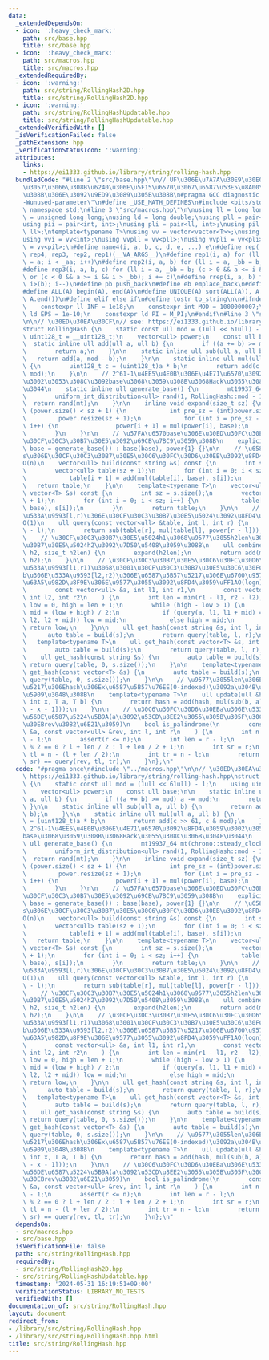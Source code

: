 ```yaml
---
data:
  _extendedDependsOn:
  - icon: ':heavy_check_mark:'
    path: src/base.hpp
    title: src/base.hpp
  - icon: ':heavy_check_mark:'
    path: src/macros.hpp
    title: src/macros.hpp
  _extendedRequiredBy:
  - icon: ':warning:'
    path: src/string/RollingHash2D.hpp
    title: src/string/RollingHash2D.hpp
  - icon: ':warning:'
    path: src/string/RollingHashUpdatable.hpp
    title: src/string/RollingHashUpdatable.hpp
  _extendedVerifiedWith: []
  _isVerificationFailed: false
  _pathExtension: hpp
  _verificationStatusIcon: ':warning:'
  attributes:
    links:
    - https://ei1333.github.io/library/string/rolling-hash.hpp
  bundledCode: "#line 2 \"src/base.hpp\"\n// UF\u306E\u7A7A\u30E9\u30E0\u30C0\u6E21\
    \u3057\u3066\u308B\u6240\u306E\u5F15\u6570\u3067\u6587\u53E5\u8A00\u308F\u308C\
    \u308B\u306E\u3092\u9ED9\u3089\u305B\u308B\n#pragma GCC diagnostic ignored \"\
    -Wunused-parameter\"\n#define _USE_MATH_DEFINES\n#include <bits/stdc++.h>\nusing\
    \ namespace std;\n#line 3 \"src/macros.hpp\"\n\nusing ll = long long;\nusing ull\
    \ = unsigned long long;\nusing ld = long double;\nusing pll = pair<ll, ll>;\n\
    using pii = pair<int, int>;\nusing pli = pair<ll, int>;\nusing pil = pair<int,\
    \ ll>;\ntemplate<typename T>\nusing vv = vector<vector<T>>;\nusing vvl = vv<ll>;\n\
    using vvi = vv<int>;\nusing vvpll = vv<pll>;\nusing vvpli = vv<pli>;\nusing vvpil\
    \ = vv<pil>;\n#define name4(i, a, b, c, d, e, ...) e\n#define rep(...) name4(__VA_ARGS__,\
    \ rep4, rep3, rep2, rep1)(__VA_ARGS__)\n#define rep1(i, a) for (ll i = 0, _aa\
    \ = a; i < _aa; i++)\n#define rep2(i, a, b) for (ll i = a, _bb = b; i < _bb; i++)\n\
    #define rep3(i, a, b, c) for (ll i = a, _bb = b; (c > 0 && a <= i && i < _bb)\
    \ or (c < 0 && a >= i && i > _bb); i += c)\n#define rrep(i, a, b) for (ll i=(a);\
    \ i>(b); i--)\n#define pb push_back\n#define eb emplace_back\n#define mkp make_pair\n\
    #define ALL(A) begin(A), end(A)\n#define UNIQUE(A) sort(ALL(A)), A.erase(unique(ALL(A)),\
    \ A.end())\n#define elif else if\n#define tostr to_string\n\n#ifndef CONSTANTS\n\
    \    constexpr ll INF = 1e18;\n    constexpr int MOD = 1000000007;\n    constexpr\
    \ ld EPS = 1e-10;\n    constexpr ld PI = M_PI;\n#endif\n#line 3 \"src/string/RollingHash.hpp\"\
    \n\n// \u30ED\u30EA\u30CF\n// see: https://ei1333.github.io/library/string/rolling-hash.hpp\n\
    struct RollingHash {\n    static const ull mod = (1ull << 61ull) - 1;\n    using\
    \ uint128_t = __uint128_t;\n    vector<ull> power;\n    const ull base;\n\n  \
    \  static inline ull add(ull a, ull b) {\n        if ((a += b) >= mod) a -= mod;\n\
    \        return a;\n    }\n\n    static inline ull sub(ull a, ull b) {\n     \
    \   return add(a, mod - b);\n    }\n\n    static inline ull mul(ull a, ull b)\
    \ {\n        uint128_t c = (uint128_t)a * b;\n        return add(c >> 61, c &\
    \ mod);\n    }\n\n    // 2^61-1\u4EE5\u4E0B\u306E\u4E71\u6570\u3092\u8FD4\u3059\
    \u3002\u3053\u308C\u3092base\u3068\u3059\u308B\u3068Hack\u3055\u308C\u306B\u304F\
    \u3044\n    static inline ull generate_base() {\n        mt19937_64 mt(chrono::steady_clock::now().time_since_epoch().count());\n\
    \        uniform_int_distribution<ull> rand(1, RollingHash::mod - 1);\n      \
    \  return rand(mt);\n    }\n\n    inline void expand(size_t sz) {\n        if\
    \ (power.size() < sz + 1) {\n            int pre_sz = (int)power.size();\n   \
    \         power.resize(sz + 1);\n            for (int i = pre_sz - 1; i < sz;\
    \ i++) {\n                power[i + 1] = mul(power[i], base);\n            }\n\
    \        }\n    }\n\n    // \u57FA\u6570base\u306E\u30ED\u30FC\u30EA\u30F3\u30B0\
    \u30CF\u30C3\u30B7\u30E5\u3092\u69CB\u7BC9\u3059\u308B\n    explicit RollingHash(ull\
    \ base = generate_base()) : base(base), power{1} {}\n\n    // \u6587\u5B57\u5217\
    s\u306E\u30CF\u30C3\u30B7\u30E5\u30C6\u30FC\u30D6\u30EB\u3092\u8FD4\u3059\uFF1A\
    O(n)\n    vector<ull> build(const string &s) const {\n        int sz = s.size();\n\
    \        vector<ull> table(sz + 1);\n        for (int i = 0; i < sz; i++) {\n\
    \            table[i + 1] = add(mul(table[i], base), s[i]);\n        }\n     \
    \   return table;\n    }\n\n    template<typename T>\n    vector<ull> build(const\
    \ vector<T> &s) const {\n        int sz = s.size();\n        vector<ull> table(sz\
    \ + 1);\n        for (int i = 0; i < sz; i++) {\n            table[i + 1] = add(mul(table[i],\
    \ base), s[i]);\n        }\n        return table;\n    }\n\n    // table\u306E\
    \u533A\u9593[l,r)\u306E\u30CF\u30C3\u30B7\u30E5\u5024\u3092\u8FD4\u3059\uFF1A\
    O(1)\n    ull query(const vector<ull> &table, int l, int r) {\n        expand(r\
    \ - l);\n        return sub(table[r], mul(table[l], power[r - l]));\n    }\n\n\
    \    // \u30CF\u30C3\u30B7\u30E5\u5024h1\u3068\u9577\u3055h2len\u306E\u30CF\u30C3\
    \u30B7\u30E5\u5024h2\u3092\u7D50\u5408\u3059\u308B\n    ull combine(ull h1, ull\
    \ h2, size_t h2len) {\n        expand(h2len);\n        return add(mul(h1, power[h2len]),\
    \ h2);\n    }\n\n    // \u30CF\u30C3\u30B7\u30E5\u30C6\u30FC\u30D6\u30EBa\u306E\
    \u533A\u9593[l1,r1)\u3068\u3001\u30CF\u30C3\u30B7\u30E5\u30C6\u30FC\u30D6\u30EB\
    b\u306E\u533A\u9593[l2,r2)\u306E\u6587\u5B57\u5217\u306E\u6700\u9577\u5171\u901A\
    \u63A5\u982D\u8F9E\u306E\u9577\u3055\u3092\u8FD4\u3059\uFF1AO(logn)\n    int lcp(\n\
    \        const vector<ull> &a, int l1, int r1,\n        const vector<ull> &b,\
    \ int l2, int r2\n    ) {\n        int len = min(r1 - l1, r2 - l2);\n        int\
    \ low = 0, high = len + 1;\n        while (high - low > 1) {\n            int\
    \ mid = (low + high) / 2;\n            if (query(a, l1, l1 + mid) == query(b,\
    \ l2, l2 + mid)) low = mid;\n            else high = mid;\n        }\n       \
    \ return low;\n    }\n\n    ull get_hash(const string &s, int l, int r) {\n  \
    \      auto table = build(s);\n        return query(table, l, r);\n    }\n\n \
    \   template<typename T>\n    ull get_hash(const vector<T> &s, int l, int r) {\n\
    \        auto table = build(s);\n        return query(table, l, r);\n    }\n\n\
    \    ull get_hash(const string &s) {\n        auto table = build(s);\n       \
    \ return query(table, 0, s.size());\n    }\n\n    template<typename T>\n    ull\
    \ get_hash(const vector<T> &s) {\n        auto table = build(s);\n        return\
    \ query(table, 0, s.size());\n    }\n\n    // \u9577\u3055len\u306E\u6587\u5B57\
    \u5217\u306Ehash\u306Ex\u6587\u5B57\u76EE(0-indexed)\u3092a\u304B\u3089b\u306B\
    \u5909\u3048\u308B\n    template<typename T>\n    ull update(ull &hash, int len,\
    \ int x, T a, T b) {\n        return hash = add(hash, mul(sub(b, a), power[len\
    \ - x - 1]));\n    }\n\n    // \u30C6\u30FC\u30D6\u30EBa\u306E\u533A\u9593[l,r)\u306E\
    \u56DE\u6587\u5224\u5B9A(a\u3092\u53CD\u8EE2\u3055\u305B\u305F\u30C6\u30FC\u30D6\
    \u30EBrev\u3082\u6E21\u3059)\n    bool is_palindrome(\n        const vector<ull>\
    \ &a, const vector<ull> &rev, int l, int r\n    ) {\n        int n = (int)a.size()\
    \ - 1;\n        assert(r <= n);\n        int len = r - l;\n        int sl = len\
    \ % 2 == 0 ? l + len / 2 : l + len / 2 + 1;\n        int sr = r;\n        int\
    \ tl = n - (l + len / 2);\n        int tr = n - l;\n        return query(a, sl,\
    \ sr) == query(rev, tl, tr);\n    }\n};\n"
  code: "#pragma once\n#include \"../macros.hpp\"\n\n// \u30ED\u30EA\u30CF\n// see:\
    \ https://ei1333.github.io/library/string/rolling-hash.hpp\nstruct RollingHash\
    \ {\n    static const ull mod = (1ull << 61ull) - 1;\n    using uint128_t = __uint128_t;\n\
    \    vector<ull> power;\n    const ull base;\n\n    static inline ull add(ull\
    \ a, ull b) {\n        if ((a += b) >= mod) a -= mod;\n        return a;\n   \
    \ }\n\n    static inline ull sub(ull a, ull b) {\n        return add(a, mod -\
    \ b);\n    }\n\n    static inline ull mul(ull a, ull b) {\n        uint128_t c\
    \ = (uint128_t)a * b;\n        return add(c >> 61, c & mod);\n    }\n\n    //\
    \ 2^61-1\u4EE5\u4E0B\u306E\u4E71\u6570\u3092\u8FD4\u3059\u3002\u3053\u308C\u3092\
    base\u3068\u3059\u308B\u3068Hack\u3055\u308C\u306B\u304F\u3044\n    static inline\
    \ ull generate_base() {\n        mt19937_64 mt(chrono::steady_clock::now().time_since_epoch().count());\n\
    \        uniform_int_distribution<ull> rand(1, RollingHash::mod - 1);\n      \
    \  return rand(mt);\n    }\n\n    inline void expand(size_t sz) {\n        if\
    \ (power.size() < sz + 1) {\n            int pre_sz = (int)power.size();\n   \
    \         power.resize(sz + 1);\n            for (int i = pre_sz - 1; i < sz;\
    \ i++) {\n                power[i + 1] = mul(power[i], base);\n            }\n\
    \        }\n    }\n\n    // \u57FA\u6570base\u306E\u30ED\u30FC\u30EA\u30F3\u30B0\
    \u30CF\u30C3\u30B7\u30E5\u3092\u69CB\u7BC9\u3059\u308B\n    explicit RollingHash(ull\
    \ base = generate_base()) : base(base), power{1} {}\n\n    // \u6587\u5B57\u5217\
    s\u306E\u30CF\u30C3\u30B7\u30E5\u30C6\u30FC\u30D6\u30EB\u3092\u8FD4\u3059\uFF1A\
    O(n)\n    vector<ull> build(const string &s) const {\n        int sz = s.size();\n\
    \        vector<ull> table(sz + 1);\n        for (int i = 0; i < sz; i++) {\n\
    \            table[i + 1] = add(mul(table[i], base), s[i]);\n        }\n     \
    \   return table;\n    }\n\n    template<typename T>\n    vector<ull> build(const\
    \ vector<T> &s) const {\n        int sz = s.size();\n        vector<ull> table(sz\
    \ + 1);\n        for (int i = 0; i < sz; i++) {\n            table[i + 1] = add(mul(table[i],\
    \ base), s[i]);\n        }\n        return table;\n    }\n\n    // table\u306E\
    \u533A\u9593[l,r)\u306E\u30CF\u30C3\u30B7\u30E5\u5024\u3092\u8FD4\u3059\uFF1A\
    O(1)\n    ull query(const vector<ull> &table, int l, int r) {\n        expand(r\
    \ - l);\n        return sub(table[r], mul(table[l], power[r - l]));\n    }\n\n\
    \    // \u30CF\u30C3\u30B7\u30E5\u5024h1\u3068\u9577\u3055h2len\u306E\u30CF\u30C3\
    \u30B7\u30E5\u5024h2\u3092\u7D50\u5408\u3059\u308B\n    ull combine(ull h1, ull\
    \ h2, size_t h2len) {\n        expand(h2len);\n        return add(mul(h1, power[h2len]),\
    \ h2);\n    }\n\n    // \u30CF\u30C3\u30B7\u30E5\u30C6\u30FC\u30D6\u30EBa\u306E\
    \u533A\u9593[l1,r1)\u3068\u3001\u30CF\u30C3\u30B7\u30E5\u30C6\u30FC\u30D6\u30EB\
    b\u306E\u533A\u9593[l2,r2)\u306E\u6587\u5B57\u5217\u306E\u6700\u9577\u5171\u901A\
    \u63A5\u982D\u8F9E\u306E\u9577\u3055\u3092\u8FD4\u3059\uFF1AO(logn)\n    int lcp(\n\
    \        const vector<ull> &a, int l1, int r1,\n        const vector<ull> &b,\
    \ int l2, int r2\n    ) {\n        int len = min(r1 - l1, r2 - l2);\n        int\
    \ low = 0, high = len + 1;\n        while (high - low > 1) {\n            int\
    \ mid = (low + high) / 2;\n            if (query(a, l1, l1 + mid) == query(b,\
    \ l2, l2 + mid)) low = mid;\n            else high = mid;\n        }\n       \
    \ return low;\n    }\n\n    ull get_hash(const string &s, int l, int r) {\n  \
    \      auto table = build(s);\n        return query(table, l, r);\n    }\n\n \
    \   template<typename T>\n    ull get_hash(const vector<T> &s, int l, int r) {\n\
    \        auto table = build(s);\n        return query(table, l, r);\n    }\n\n\
    \    ull get_hash(const string &s) {\n        auto table = build(s);\n       \
    \ return query(table, 0, s.size());\n    }\n\n    template<typename T>\n    ull\
    \ get_hash(const vector<T> &s) {\n        auto table = build(s);\n        return\
    \ query(table, 0, s.size());\n    }\n\n    // \u9577\u3055len\u306E\u6587\u5B57\
    \u5217\u306Ehash\u306Ex\u6587\u5B57\u76EE(0-indexed)\u3092a\u304B\u3089b\u306B\
    \u5909\u3048\u308B\n    template<typename T>\n    ull update(ull &hash, int len,\
    \ int x, T a, T b) {\n        return hash = add(hash, mul(sub(b, a), power[len\
    \ - x - 1]));\n    }\n\n    // \u30C6\u30FC\u30D6\u30EBa\u306E\u533A\u9593[l,r)\u306E\
    \u56DE\u6587\u5224\u5B9A(a\u3092\u53CD\u8EE2\u3055\u305B\u305F\u30C6\u30FC\u30D6\
    \u30EBrev\u3082\u6E21\u3059)\n    bool is_palindrome(\n        const vector<ull>\
    \ &a, const vector<ull> &rev, int l, int r\n    ) {\n        int n = (int)a.size()\
    \ - 1;\n        assert(r <= n);\n        int len = r - l;\n        int sl = len\
    \ % 2 == 0 ? l + len / 2 : l + len / 2 + 1;\n        int sr = r;\n        int\
    \ tl = n - (l + len / 2);\n        int tr = n - l;\n        return query(a, sl,\
    \ sr) == query(rev, tl, tr);\n    }\n};\n"
  dependsOn:
  - src/macros.hpp
  - src/base.hpp
  isVerificationFile: false
  path: src/string/RollingHash.hpp
  requiredBy:
  - src/string/RollingHash2D.hpp
  - src/string/RollingHashUpdatable.hpp
  timestamp: '2024-05-31 16:19:51+09:00'
  verificationStatus: LIBRARY_NO_TESTS
  verifiedWith: []
documentation_of: src/string/RollingHash.hpp
layout: document
redirect_from:
- /library/src/string/RollingHash.hpp
- /library/src/string/RollingHash.hpp.html
title: src/string/RollingHash.hpp
---
```

